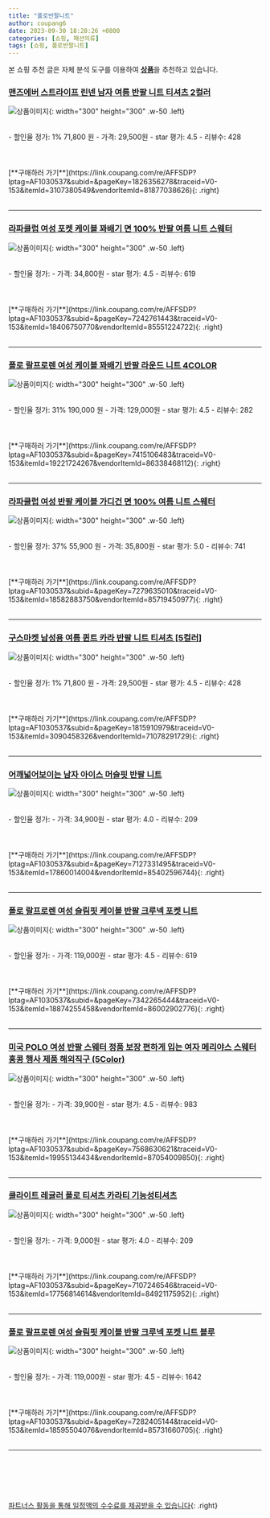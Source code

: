 ```yaml
---
title: "폴로반팔니트"
author: coupang6
date: 2023-09-30 18:28:26 +0800
categories: [쇼핑, 패션의류]
tags: [쇼핑, 폴로반팔니트]
---
```


본 쇼핑 추천 글은 자체 분석 도구를 이용하여 [**상품**](https://link.coupang.com/a/bao1ui)을 추천하고 있습니다.

### [맨즈에버 스트라이프 린넨 남자 여름 반팔 니트 티셔츠 2컬러](https://link.coupang.com/re/AFFSDP?lptag=AF1030537&subid=&pageKey=1826356278&traceid=V0-153&itemId=3107380549&vendorItemId=81877038626)

![상품이미지](https://thumbnail9.coupangcdn.com/thumbnails/remote/230x230ex/image/vendor_inventory/e221/171de8e4abecde392f45981df398039cadd0a9bb7ab1ef8d50944b727bb9.jpg){: width="300" height="300" .w-50 .left}


<br>
- 할인율 정가: 1%  71,800   원
- 가격: 29,500원
- star 평가: 4.5
- 리뷰수: 428
<br>
<br>
<br>
<br>
[**구매하러 가기**](https://link.coupang.com/re/AFFSDP?lptag=AF1030537&subid=&pageKey=1826356278&traceid=V0-153&itemId=3107380549&vendorItemId=81877038626){: .right}
<br>
<br>

---

### [라파클럽 여성 포켓 케이블 꽈배기 면 100% 반팔 여름 니트 스웨터](https://link.coupang.com/re/AFFSDP?lptag=AF1030537&subid=&pageKey=7242761443&traceid=V0-153&itemId=18406750770&vendorItemId=85551224722)

![상품이미지](https://thumbnail9.coupangcdn.com/thumbnails/remote/230x230ex/image/vendor_inventory/95f0/a8b41006e216a2aa3feaa6ea2d67e90b9f410f52d9165bf20ce5fec6c91b.jpg){: width="300" height="300" .w-50 .left}


<br>
- 할인율 정가: 
- 가격: 34,800원
- star 평가: 4.5
- 리뷰수: 619
<br>
<br>
<br>
<br>
[**구매하러 가기**](https://link.coupang.com/re/AFFSDP?lptag=AF1030537&subid=&pageKey=7242761443&traceid=V0-153&itemId=18406750770&vendorItemId=85551224722){: .right}
<br>
<br>

---

### [폴로 랄프로렌 여성 케이블 꽈배기 반팔 라운드 니트 4COLOR](https://link.coupang.com/re/AFFSDP?lptag=AF1030537&subid=&pageKey=7415106483&traceid=V0-153&itemId=19221724267&vendorItemId=86338468112)

![상품이미지](https://thumbnail7.coupangcdn.com/thumbnails/remote/230x230ex/image/vendor_inventory/6f95/0d042951d34625e5c2b832bee958b77a0fa7bfe9684902c7b1d24cd34ac3.jpg){: width="300" height="300" .w-50 .left}


<br>
- 할인율 정가: 31%  190,000   원
- 가격: 129,000원
- star 평가: 4.5
- 리뷰수: 282
<br>
<br>
<br>
<br>
[**구매하러 가기**](https://link.coupang.com/re/AFFSDP?lptag=AF1030537&subid=&pageKey=7415106483&traceid=V0-153&itemId=19221724267&vendorItemId=86338468112){: .right}
<br>
<br>

---

### [라파클럽 여성 반팔 케이블 가디건 면 100% 여름 니트 스웨터](https://link.coupang.com/re/AFFSDP?lptag=AF1030537&subid=&pageKey=7279635010&traceid=V0-153&itemId=18582883750&vendorItemId=85719450977)

![상품이미지](https://thumbnail10.coupangcdn.com/thumbnails/remote/230x230ex/image/vendor_inventory/48d9/8220f2cd2ff803eb1ff1b5ba72bbfdc7e2fdab7928fab6506a18a19644dd.jpg){: width="300" height="300" .w-50 .left}


<br>
- 할인율 정가: 37%  55,900   원
- 가격: 35,800원
- star 평가: 5.0
- 리뷰수: 741
<br>
<br>
<br>
<br>
[**구매하러 가기**](https://link.coupang.com/re/AFFSDP?lptag=AF1030537&subid=&pageKey=7279635010&traceid=V0-153&itemId=18582883750&vendorItemId=85719450977){: .right}
<br>
<br>

---

### [구스마켓 남성용 여름 퀸트 카라 반팔 니트 티셔츠 [5컬러]](https://link.coupang.com/re/AFFSDP?lptag=AF1030537&subid=&pageKey=1815910979&traceid=V0-153&itemId=3090458326&vendorItemId=71078291729)

![상품이미지](https://thumbnail10.coupangcdn.com/thumbnails/remote/230x230ex/image/vendor_inventory/02c1/f0fc13fa2ec6adb541bb9e52fd316bdcacb8a68ab3d01c48a67f69e487a7.JPG){: width="300" height="300" .w-50 .left}


<br>
- 할인율 정가: 1%  71,800   원
- 가격: 29,500원
- star 평가: 4.5
- 리뷰수: 428
<br>
<br>
<br>
<br>
[**구매하러 가기**](https://link.coupang.com/re/AFFSDP?lptag=AF1030537&subid=&pageKey=1815910979&traceid=V0-153&itemId=3090458326&vendorItemId=71078291729){: .right}
<br>
<br>

---

### [어깨넓어보이는 남자 아이스 머슬핏 반팔 니트](https://link.coupang.com/re/AFFSDP?lptag=AF1030537&subid=&pageKey=7127331495&traceid=V0-153&itemId=17860014004&vendorItemId=85402596744)

![상품이미지](https://thumbnail10.coupangcdn.com/thumbnails/remote/230x230ex/image/vendor_inventory/b1b2/069a9e8fb022331b5bfff25225355adcc4301ea707c9831a839d506d527c.jpg){: width="300" height="300" .w-50 .left}


<br>
- 할인율 정가: 
- 가격: 34,900원
- star 평가: 4.0
- 리뷰수: 209
<br>
<br>
<br>
<br>
[**구매하러 가기**](https://link.coupang.com/re/AFFSDP?lptag=AF1030537&subid=&pageKey=7127331495&traceid=V0-153&itemId=17860014004&vendorItemId=85402596744){: .right}
<br>
<br>

---

### [폴로 랄프로렌 여성 슬림핏 케이블 반팔 크루넥 포켓 니트](https://link.coupang.com/re/AFFSDP?lptag=AF1030537&subid=&pageKey=7342265444&traceid=V0-153&itemId=18874255458&vendorItemId=86002902776)

![상품이미지](https://thumbnail9.coupangcdn.com/thumbnails/remote/230x230ex/image/vendor_inventory/84d4/ef81f5f5fc12082a734252af6f047077b37c6bcee977304a18cc0f4a74df.jpg){: width="300" height="300" .w-50 .left}


<br>
- 할인율 정가: 
- 가격: 119,000원
- star 평가: 4.5
- 리뷰수: 619
<br>
<br>
<br>
<br>
[**구매하러 가기**](https://link.coupang.com/re/AFFSDP?lptag=AF1030537&subid=&pageKey=7342265444&traceid=V0-153&itemId=18874255458&vendorItemId=86002902776){: .right}
<br>
<br>

---

### [미국 POLO 여성 반팔 스웨터 정품 보장 편하게 입는 여자 메리야스 스웨터 홍콩 행사 제품 해외직구 (5Color)](https://link.coupang.com/re/AFFSDP?lptag=AF1030537&subid=&pageKey=7568630621&traceid=V0-153&itemId=19955134434&vendorItemId=87054009850)

![상품이미지](https://thumbnail7.coupangcdn.com/thumbnails/remote/230x230ex/image/vendor_inventory/a5e8/90f7594b6690e955f0b855da62f921ed0249798f9eb95b01754ccd90db6f.jpg){: width="300" height="300" .w-50 .left}


<br>
- 할인율 정가: 
- 가격: 39,900원
- star 평가: 4.5
- 리뷰수: 983
<br>
<br>
<br>
<br>
[**구매하러 가기**](https://link.coupang.com/re/AFFSDP?lptag=AF1030537&subid=&pageKey=7568630621&traceid=V0-153&itemId=19955134434&vendorItemId=87054009850){: .right}
<br>
<br>

---

### [쿨라이트 레귤러 폴로 티셔츠 카라티 기능성티셔츠](https://link.coupang.com/re/AFFSDP?lptag=AF1030537&subid=&pageKey=7107246546&traceid=V0-153&itemId=17756814614&vendorItemId=84921175952)

![상품이미지](https://thumbnail6.coupangcdn.com/thumbnails/remote/230x230ex/image/vendor_inventory/f446/d15cbfd1db4d166de8857052958b83cb89d0e921950b29ff8b655cd9cd58.jpg){: width="300" height="300" .w-50 .left}


<br>
- 할인율 정가: 
- 가격: 9,000원
- star 평가: 4.0
- 리뷰수: 209
<br>
<br>
<br>
<br>
[**구매하러 가기**](https://link.coupang.com/re/AFFSDP?lptag=AF1030537&subid=&pageKey=7107246546&traceid=V0-153&itemId=17756814614&vendorItemId=84921175952){: .right}
<br>
<br>

---

### [폴로 랄프로렌 여성 슬림핏 케이블 반팔 크루넥 포켓 니트 블루](https://link.coupang.com/re/AFFSDP?lptag=AF1030537&subid=&pageKey=7282405144&traceid=V0-153&itemId=18595504076&vendorItemId=85731660705)

![상품이미지](https://thumbnail10.coupangcdn.com/thumbnails/remote/230x230ex/image/vendor_inventory/7d23/506b34a5f11d4a52fde9d43465f354d60e78d111af35a52774b063853db4.jpg){: width="300" height="300" .w-50 .left}


<br>
- 할인율 정가: 
- 가격: 119,000원
- star 평가: 4.5
- 리뷰수: 1642
<br>
<br>
<br>
<br>
[**구매하러 가기**](https://link.coupang.com/re/AFFSDP?lptag=AF1030537&subid=&pageKey=7282405144&traceid=V0-153&itemId=18595504076&vendorItemId=85731660705){: .right}
<br>
<br>

---
<br><br><br><br><br> [파트너스 활동을 통해 일정액의 수수료를 제공받을 수 있습니다](https://link.coupang.com/a/bao1ui){: .right}